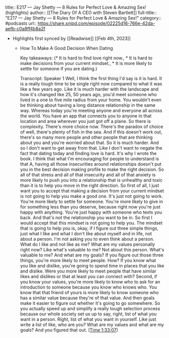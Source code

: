 title:: E217 —  Jay Shetty —  8 Rules for Perfect Love & Amazing Sex! (highlights)
author:: [[The Diary Of A CEO with Steven Bartlett]]
full-title:: "E217 —  Jay Shetty —  8 Rules for Perfect Love & Amazing Sex!"
category:: #podcasts
url:: https://share.snipd.com/episode/02225d16-766e-42da-aefb-c0a8ff4b8a2f

- Highlights first synced by [[Readwise]] [[Feb 4th, 2023]]
	- How To Make A Good Decision When Dating
	  
	  Key takeaways:
	  (* It is hard to find love right now., * It is hard to make decisions from your current mindset., * It is more likely to settle for someone if you are dating.)
	  
	  Transcript:
	  Speaker 1
	  Well, I think the first thing I'd say is it is hard. It is a really tough time to be single right now compared to what it was like a few years ago. Like it is much harder with the landscape and how it's changed like 25, 50 years ago, you'd meet someone who lived in a one to five mile radius from your home. You wouldn't even be thinking about having a long distance relationship in the same way. Whereas today you're meeting anyone and everyone all across the world. You have an app that connects you to anyone in that location and area wherever you just got off a plane. So there is complexity. There's more choice now. There's the paradox of choice of well, there's plenty of fish in the sea. And if this doesn't work out, there's so many more people and other people that are thinking about you and you're worried about that. So it is much harder. And so I don't want to get away from that. Like I don't want to negate the fact that dating today and finding love is hard. It's why I wrote the book. I think that what I'm encouraging for people to understand is that A, having all those insecurities around relationships doesn't put you in the best decision making profile to make the right decision. So all of that stress and all of that insecurity and all of that anxiety is more likely to push you into a relationship that is unhealthy and toxic than it is to help you move in the right direction. So first of all, I just want you to accept that making a decision from your current mindset is not going to help you make a good one. It's just not going to work. You're more likely to settle for someone. You're more likely to give in for something less than you deserve, because right now you're just happy with anything. You're just happy with someone who texts you back. And that's not the relationship you want to be in. So first I would accept that this mindset is not going to help you. The mindset that is going to help you is, okay, if I figure out three simple things, just what I like and what I don't like about myself and in life, not about a person. I'm not asking you to even think about a person. What do I like and not like as me? What are my values personally right now? Like what's valuable to me? Not about this person. What's valuable to me? And what are my goals? If you figure out those three things, you're more likely to meet people. How? If you know what you like and dislike, you're going to spend time in places that you like and dislike. Were you more likely to meet people that have similar likes and dislikes or that at least you can connect with? Second, if you know your values, you're more likely to know who to ask for an introduction to someone because you know who knows who. You know that that friend of yours is more likely to know someone who has a similar value because they're of that value. And then goals make it easier to figure out whether it's going to go somewhere. So you actually speed up and simplify a really tough selection process because our whole society set us up to say, right, list of what you want in a person. Right, list of what you want in yourself. Like just write a list of like, who are you? What are my values and what are my goals? And you figured that out. ([Time 1:33:07](https://share.snipd.com/snip/a5096240-5b11-4656-ba1e-473dc72482c8))